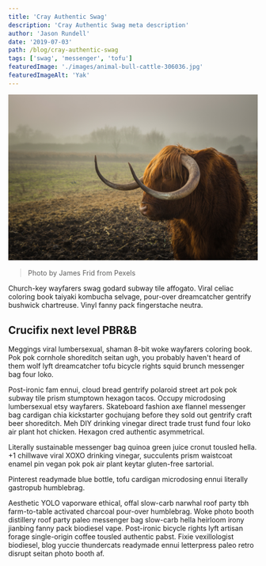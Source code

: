 ```yaml
---
title: 'Cray Authentic Swag'
description: 'Cray Authentic Swag meta description'
author: 'Jason Rundell'
date: '2019-07-03'
path: /blog/cray-authentic-swag
tags: ['swag', 'messenger', 'tofu']
featuredImage: './images/animal-bull-cattle-306036.jpg'
featuredImageAlt: 'Yak'
---
```


![Yak](./images/animal-bull-cattle-306036.jpg)

> Photo by James Frid from Pexels

Church-key wayfarers swag godard subway tile affogato. Viral celiac coloring
book taiyaki kombucha selvage, pour-over dreamcatcher gentrify bushwick
chartreuse. Vinyl fanny pack fingerstache neutra.

## Crucifix next level PBR&B

Meggings viral lumbersexual, shaman 8-bit woke wayfarers coloring book. Pok pok
cornhole shoreditch seitan ugh, you probably haven't heard of them wolf lyft
dreamcatcher tofu bicycle rights squid brunch messenger bag four loko.

Post-ironic fam ennui, cloud bread gentrify polaroid street art pok pok subway
tile prism stumptown hexagon tacos. Occupy microdosing lumbersexual etsy
wayfarers. Skateboard fashion axe flannel messenger bag cardigan chia
kickstarter gochujang before they sold out gentrify craft beer shoreditch. Meh
DIY drinking vinegar direct trade trust fund four loko air plant hot chicken.
Hexagon cred authentic asymmetrical.

Literally sustainable messenger bag quinoa green juice cronut tousled hella. +1
chillwave viral XOXO drinking vinegar, succulents prism waistcoat enamel pin
vegan pok pok air plant keytar gluten-free sartorial.

Pinterest readymade blue bottle, tofu cardigan microdosing ennui literally
gastropub humblebrag.

Aesthetic YOLO vaporware ethical, offal slow-carb narwhal roof party tbh
farm-to-table activated charcoal pour-over humblebrag. Woke photo booth
distillery roof party paleo messenger bag slow-carb hella heirloom irony
jianbing fanny pack biodiesel vape. Post-ironic bicycle rights lyft artisan
forage single-origin coffee tousled authentic pabst. Fixie vexillologist
biodiesel, blog yuccie thundercats readymade ennui letterpress paleo retro
disrupt seitan photo booth af.
